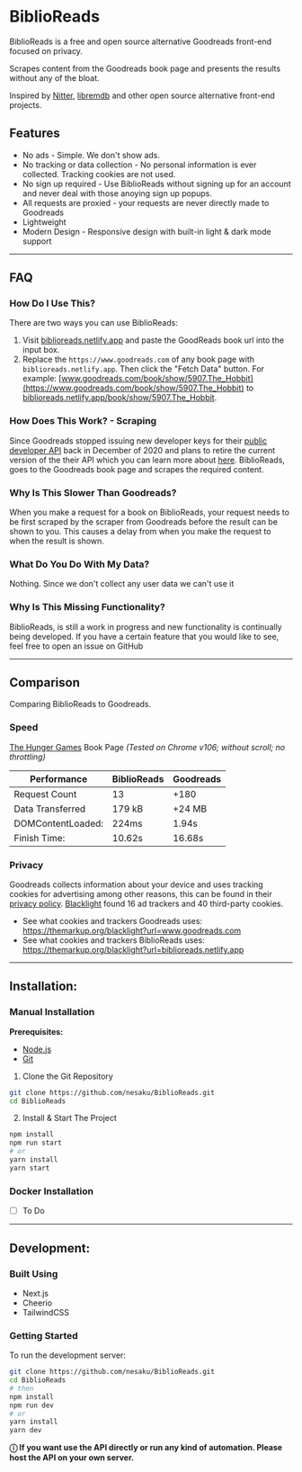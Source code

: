 # BiblioReads

BiblioReads is a free and open source alternative Goodreads front-end focused on privacy.

Scrapes content from the Goodreads book page and presents the results without any of the bloat.

Inspired by [Nitter](https://github.com/zedeus/nitter), [libremdb](https://github.com/zyachel/libremdb) and other open source alternative front-end projects.

## Features

- No ads - Simple. We don't show ads.
- No tracking or data collection - No personal information is ever collected. Tracking cookies are not used.
- No sign up required - Use BiblioReads without signing up for an account and never deal with those anoying sign up popups.
- All requests are proxied - your requests are never directly made to Goodreads
- Lightweight
- Modern Design - Responsive design with built-in light & dark mode support

---

## FAQ

### How Do I Use This?

There are two ways you can use BiblioReads:

1. Visit [biblioreads.netlify.app](biblioreads.netlify.app) and paste the GoodReads book url into the input box.
2. Replace the `https://www.goodreads.com` of any book page with `biblioreads.netlify.app`. Then click the "Fetch Data" button. For example: [www.goodreads.com/book/show/5907.The_Hobbit](https://www.goodreads.com/book/show/5907.The_Hobbit) to [biblioreads.netlify.app/book/show/5907.The_Hobbit](https://biblioreads.netlify.app/book/show/5907.The_Hobbit).

### How Does This Work? - Scraping

Since Goodreads stopped issuing new developer keys for their [public developer API](https://www.goodreads.com/api) back in December of 2020 and plans to retire the current version of the their API which you can learn more about [here](https://help.goodreads.com/s/article/Does-Goodreads-support-the-use-of-APIs). BiblioReads, goes to the Goodreads book page and scrapes the required content.

### Why Is This Slower Than Goodreads?

When you make a request for a book on BiblioReads, your request needs to be first scraped by the scraper from Goodreads before the result can be shown to you. This causes a delay from when you make the request to when the result is shown.

### What Do You Do With My Data?

Nothing. Since we don't collect any user data we can't use it

### Why Is This Missing Functionality?

BiblioReads, is still a work in progress and new functionality is continually being developed. If you have a certain feature that you would like to see, feel free to open an issue on GitHub

---

## Comparison

Comparing BiblioReads to Goodreads.

### Speed

[The Hunger Games](https://www.goodreads.com/book/show/2767052-the-hunger-games) Book Page
_(Tested on Chrome v106; without scroll; no throttling)_

| Performance       | BiblioReads | Goodreads |
| ----------------- | ----------- | --------- |
| Request Count     | 13          | +180      |
| Data Transferred  | 179 kB      | +24 MB    |
| DOMContentLoaded: | 224ms       | 1.94s     |
| Finish Time:      | 10.62s      | 16.68s    |

### Privacy

Goodreads collects information about your device and uses tracking cookies for advertising among other reasons, this can be found in their [privacy policy](https://www.goodreads.com/about/privacy). [Blacklight](https://themarkup.org/blacklight) found 16 ad trackers and 40 third-party cookies.

- See what cookies and trackers Goodreads uses: https://themarkup.org/blacklight?url=www.goodreads.com
- See what cookies and trackers BiblioReads uses: https://themarkup.org/blacklight?url=biblioreads.netlify.app

---

## Installation:

### Manual Installation

**Prerequisites:**

- [Node.js](https://nodejs.org/en/)
- [Git](https://github.com/git-guides/install-git)

1. Clone the Git Repository

```bash
git clone https://github.com/nesaku/BiblioReads.git
cd BiblioReads
```

2. Install & Start The Project

```bash
npm install
npm run start
# or
yarn install
yarn start
```

### Docker Installation

- [ ] To Do

---

## Development:

### Built Using

- Next.js
- Cheerio
- TailwindCSS

### Getting Started

To run the development server:

```bash
git clone https://github.com/nesaku/BiblioReads.git
cd BiblioReads
# then
npm install
npm run dev
# or
yarn install
yarn dev
```

**ⓘ If you want use the API directly or run any kind of automation. Please host the API on your own server.**
